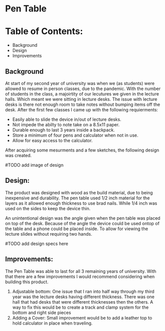 # Pen Table

# Table of Contents:
- Background
- Design
- Improvements


## Background
At start of my second year of university was when we (as students) were allowed to resume in person classes, due to the pandemic. With the number of students in the class, a majoirtity of our lecutures we given in the lecture halls. Which meant we were sitting in lecture desks. The issue with lecture desks is there not enough room to take notes without bumping items off the desk. After the first few classes I came up with the following requierments: 
- Easily able to slide the device in/out of lecture desks.
- Not impede the abilty to note take on a 8.5x11 paper.
- Durable enough to last 3 years inside a backpack.
- Store a minimum of four pens and calculator when not in use.
- Allow for easy access to the calculator.

After acquiring some mesurments and a few sketches, the following design was created.

 #TODO add image of design

## Design:

The product was designed with wood as the build material, due to being inexpensive and durability. The pen table used 1/2 inch material for the layers as it allowed enough thickness to use brad nails. While 1/4 inch was used on the sides to keep the device thin.


An unintentional design was the angle given when the pen table was placed on top of the desk. Because of the angle the device could be used ontop of the table and a phone could be placed inside. To allow for viewing the lecture slides without requiring two hands. 


 #TODO add design specs here

## Improvements:
The Pen Table was able to last for all 3 remaining years of university. With that there are a few improvements I would recommend considering when building this product.
1) Adjustable bottom: One issue that I ran into half way through my third year was the lecture desks having different thickness. There was one hall that had desks that were different thicknesses then the others. A way to fix this would be to create a track and clamp system for the bottom and right side pieces
2) Adding a Cover: Small improvement would be to add a leather top to hold calculator in place when traveling.
